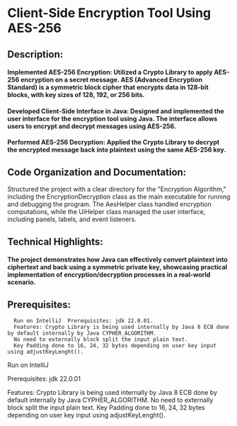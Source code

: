 # Client-Side Encryption Tool Using AES-256
## Description:
#### Implemented AES-256 Encryption: Utilized a Crypto Library to apply AES-256 encryption on a secret message. AES (Advanced Encryption Standard) is a symmetric block cipher that encrypts data in 128-bit blocks, with key sizes of 128, 192, or 256 bits.
#### Developed Client-Side Interface in Java: Designed and implemented the user interface for the encryption tool using Java. The interface allows users to encrypt and decrypt messages using AES-256.
#### Performed AES-256 Decryption: Applied the Crypto Library to decrypt the encrypted message back into plaintext using the same AES-256 key.

## Code Organization and Documentation: 
Structured the project with a clear directory for the "Encryption Algorithm," including the EncryptionDecryption class as the main executable for running and debugging the program. The AesHelper class handled encryption computations, while the UiHelper class managed the user interface, including panels, labels, and event listeners.

## Technical Highlights:
#### The project demonstrates how Java can effectively convert plaintext into ciphertext and back using a symmetric private key, showcasing practical implementation of encryption/decryption processes in a real-world scenario.




## Prerequisites:
      Run on IntelliJ  Prerequisites: jdk 22.0.01.
      Features: Crypto Library is being used internally by Java 8 ECB done by default internally by Java CYPHER_ALGORITHM. 
      No need to externally block split the input plain text.
      Key Padding done to 16, 24, 32 bytes depending on user key input using adjustKeyLenght().



Run on IntelliJ

Prerequisites:
jdk 22.0.01

Features:
Crypto Library is being used internally by Java 8
ECB done by default internally by Java CYPHER_ALGORITHM. 
No need to externally block split the input plain text.
Key Padding done to 16, 24, 32 bytes depending on user key input using adjustKeyLenght().
